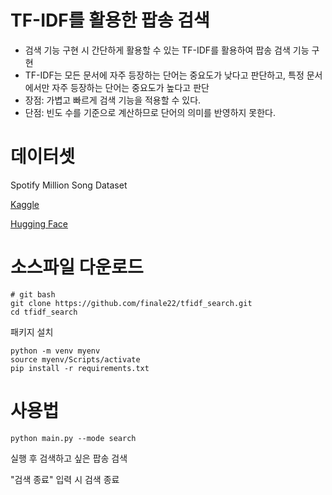 # TF-IDF를 활용한 팝송 검색
- 검색 기능 구현 시 간단하게 활용할 수 있는 TF-IDF를 활용하여 팝송 검색 기능 구현
- TF-IDF는 모든 문서에 자주 등장하는 단어는 중요도가 낮다고 판단하고, 특정 문서에서만 자주 등장하는 단어는 중요도가 높다고 판단
- 장점: 가볍고 빠르게 검색 기능을 적용할 수 있다.
- 단점: 빈도 수를 기준으로 계산하므로 단어의 의미를 반영하지 못한다.

# 데이터셋
Spotify Million Song Dataset

[Kaggle](https://www.kaggle.com/datasets/notshrirang/spotify-million-song-dataset)

[Hugging Face](https://huggingface.co/datasets/vishnupriyavr/spotify-million-song-dataset)

# 소스파일 다운로드
```
# git bash
git clone https://github.com/finale22/tfidf_search.git
cd tfidf_search
```
패키지 설치
```
python -m venv myenv
source myenv/Scripts/activate
pip install -r requirements.txt
```

# 사용법
```
python main.py --mode search
```
실행 후 검색하고 싶은 팝송 검색

"검색 종료" 입력 시 검색 종료

